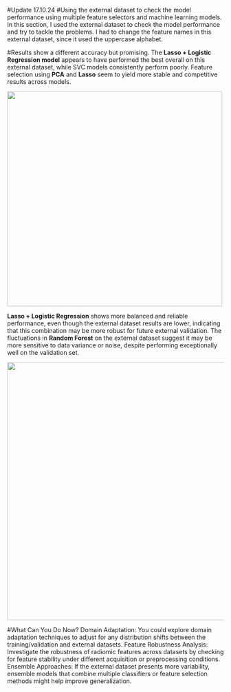 #Update 17.10.24
#Using the external dataset to check the model performance using multiple feature selectors and machine learning models.
In this section, I used the external dataset to check the model performance and try to tackle the problems. I had to change the feature names in this external dataset, since it used the uppercase alphabet. 

#Results show a different accuracy but promising.
The **Lasso + Logistic Regression model** appears to have performed the best overall on this external dataset, while SVC models consistently perform poorly.
Feature selection using **PCA** and **Lasso** seem to yield more stable and competitive results across models.

<img src="https://github.com/user-attachments/assets/4f05cf2f-5170-4419-82cc-482aefd8d616" width="500"/>

**Lasso + Logistic Regression** shows more balanced and reliable performance, even though the external dataset results are lower, indicating that this combination may be more robust for future external validation.
The fluctuations in **Random Forest** on the external dataset suggest it may be more sensitive to data variance or noise, despite performing exceptionally well on the validation set.

<img src="https://github.com/user-attachments/assets/d1dd0b87-1f5f-4bc0-a466-09dda4e0a919" width="600"/>

#What Can You Do Now?
Domain Adaptation: You could explore domain adaptation techniques to adjust for any distribution shifts between the training/validation and external datasets.
Feature Robustness Analysis: Investigate the robustness of radiomic features across datasets by checking for feature stability under different acquisition or preprocessing conditions.
Ensemble Approaches: If the external dataset presents more variability, ensemble models that combine multiple classifiers or feature selection methods might help improve generalization.
